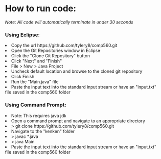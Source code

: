 # How to run code:

*Note: All code will automatically terminate in under 30 seconds*

<h3>Using Eclipse:</h3>
<bl>
<li>Copy the url https://github.com/tylery8/comp560.git
<li>Open the Git Repositories window in Eclipse
<li>Click the "Clone Git Repository" button
<li>Click "Next" and "Finish"
<li>File > New > Java Project
<li>Uncheck default location and browse to the cloned git repository
<li>Click Finish
<li>Run the "Main.java" file
<li>Paste the input text into the standard input stream or have an "input.txt" file saved in the comp560 folder
</bl>
<br>
<h3>Using Command Prompt:</h3>
<li>Note: This requires java jdk
<li>Open a command prompt and navigate to an appropriate directory
<li> > git clone https://github.com/tylery8/comp560.git
<li>Navigate to the "kenken" folder
<li> > javac *.java
<li> > java Main
<li>Paste the input text into the standard input stream or have an "input.txt" file saved in the comp560 folder